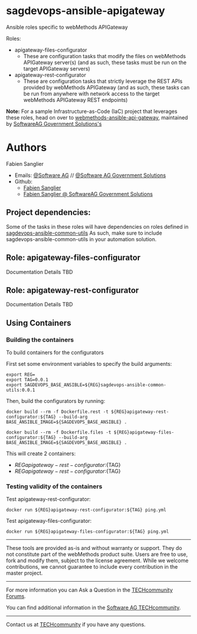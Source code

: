 # sagdevops-ansible-apigateway
Ansible roles specific to webMethods APIGateway

Roles:
- apigateway-files-configurator
  - These are configuration tasks that modify the files on webMethods APIGateway server(s) (and as such, these tasks must be run on the target APIGateway servers)
- apigateway-rest-configurator
  - These are configuration tasks that strictly leverage the REST APIs provided by webMethods APIGateway (and as such, these tasks can be run from anywhere with network access to the target webMethods APIGateway REST endpoints)

**Note:**
For a sample Infrastructure-as-Code (IaC) project that leverages these roles, head on over to [webmethods-ansible-api-gateway](https://github.com/softwareag-government-solutions/webmethods-ansible-api-gateway), maintained by [SoftwareAG Government Solutions's](https://www.softwareaggov.com)

# Authors

Fabien Sanglier
- Emails: [@Software AG](mailto:fabien.sanglier@softwareag.com) // [@Software AG Government Solutions](mailto:fabien.sanglier@softwareaggov.com)
- Github: 
  - [Fabien Sanglier](https://github.com/lanimall)
  - [Fabien Sanglier @ SoftwareAG Government Solutions](https://github.com/fabien-sanglier-saggs)

## Project dependencies:

Some of the tasks in these roles will have dependencies on roles defined in [sagdevops-ansible-common-utils](https://github.com/SoftwareAG/sagdevops-ansible-common-utils)
As such, make sure to include sagdevops-ansible-common-utils in your automation solution.

## Role: apigateway-files-configurator

Documentation Details TBD

## Role: apigateway-rest-configurator

Documentation Details TBD

## Using Containers

### Building the containers

To build containers for the configurators

First set some environment variables to specify the build arguments:

```
export REG=
export TAG=0.0.1
export SAGDEVOPS_BASE_ANSIBLE=${REG}sagdevops-ansible-common-utils:0.0.1
```

Then, build the configurators by running:

```
docker build --rm -f Dockerfile.rest -t ${REG}apigateway-rest-configurator:${TAG} --build-arg BASE_ANSIBLE_IMAGE=${SAGDEVOPS_BASE_ANSIBLE} .

docker build --rm -f Dockerfile.files -t ${REG}apigateway-files-configurator:${TAG} --build-arg BASE_ANSIBLE_IMAGE=${SAGDEVOPS_BASE_ANSIBLE} .
```

This will create 2 containers:
 - ${REG}apigateway-rest-configurator:${TAG}
 - ${REG}apigateway-rest-configurator:${TAG}

### Testing validity of the containers

Test apigateway-rest-configurator:

```
docker run ${REG}apigateway-rest-configurator:${TAG} ping.yml
```

Test apigateway-files-configurator:

```
docker run ${REG}apigateway-files-configurator:${TAG} ping.yml
```

______________________
These tools are provided as-is and without warranty or support. They do not constitute part of the webMethods product suite. Users are free to use, fork and modify them, subject to the license agreement. While we welcome contributions, we cannot guarantee to include every contribution in the master project.
_____________
For more information you can Ask a Question in the [TECHcommunity Forums](http://tech.forums.softwareag.com/techjforum/forums/list.page?product=webmethods).

You can find additional information in the [Software AG TECHcommunity](http://techcommunity.softwareag.com/home/-/product/name/webmethods).
_____________
Contact us at [TECHcommunity](mailto:technologycommunity@softwareag.com?subject=Github/SoftwareAG) if you have any questions.
